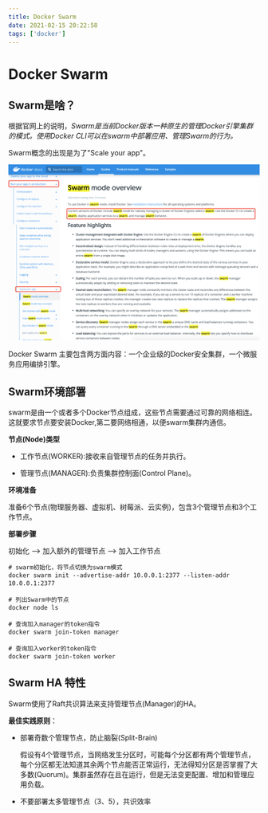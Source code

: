 ```yaml
---
title: Docker Swarm
date: 2021-02-15 20:22:58
tags: ['docker']
---
```


# Docker Swarm



## Swarm是啥？

根据官网上的说明，*Swarm是当前Docker版本一种原生的管理Docker引擎集群的模式。使用Docker CLI可以在swarm中部署应用、管理Swarm的行为。*

Swarm概念的出现是为了"Scale your app"。

![image-20210215202554006](Docker-Swarm/image-20210215202554006.png)

Docker Swarm 主要包含两方面内容：一个企业级的Docker安全集群，一个微服务应用编排引擎。



## Swarm环境部署



swarm是由一个或者多个Docker节点组成，这些节点需要通过可靠的网络相连。这就要求节点要安装Docker,第二要网络相通，以便swarm集群内通信。

**节点(Node)类型**

* 工作节点(WORKER):接收来自管理节点的任务并执行。

* 管理节点(MANAGER):负责集群控制面(Control Plane)。

**环境准备**

准备6个节点(物理服务器、虚拟机、树莓派、云实例)，包含3个管理节点和3个工作节点。

**部署步骤**

初始化 --> 加入额外的管理节点 --> 加入工作节点

```shell
# swarm初始化，将节点切换为swarm模式
docker swarm init --advertise-addr 10.0.0.1:2377 --listen-addr 10.0.0.1:2377

# 列出Swarm中的节点
docker node ls

# 查询加入manager的token指令
docker swarm join-token manager

# 查询加入worker的token指令
docker swarm join-token worker

```



## Swarm HA 特性

Swarm使用了Raft共识算法来支持管理节点(Manager)的HA。

**最佳实践原则**：

* 部署奇数个管理节点，防止脑裂(Split-Brain)

  假设有4个管理节点，当网络发生分区时，可能每个分区都有两个管理节点，每个分区都无法知道其余两个节点能否正常运行，无法得知分区是否掌握了大多数(Quorum)。集群虽然存在且在运行，但是无法变更配置、增加和管理应用负载。

* 不要部署太多管理节点（3、5），共识效率

